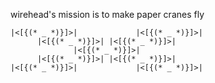 wirehead's mission is to make paper cranes fly
```
|<[{(* _ *)}]>|             |<[{(* _ *)}]>|
      |<[{(* _ *)}]>| |<[{(* _ *)}]>|
              |<[{(* _ *)}]>|
      |<[{(* _ *)}]>| |<[{(* _ *)}]>|
|<[{(* _ *)}]>|             |<[{(* _ *)}]>|
```
